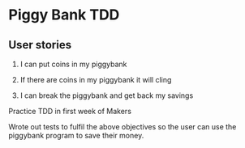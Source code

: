 # Piggy Bank TDD

## User stories
1. I can put coins in my piggybank

2. If there are coins in my piggybank it will cling

3. I can break the piggybank and get back my savings

Practice TDD in first week of Makers

Wrote out tests to fulfil the above objectives so the user can use the piggybank program to save their money.